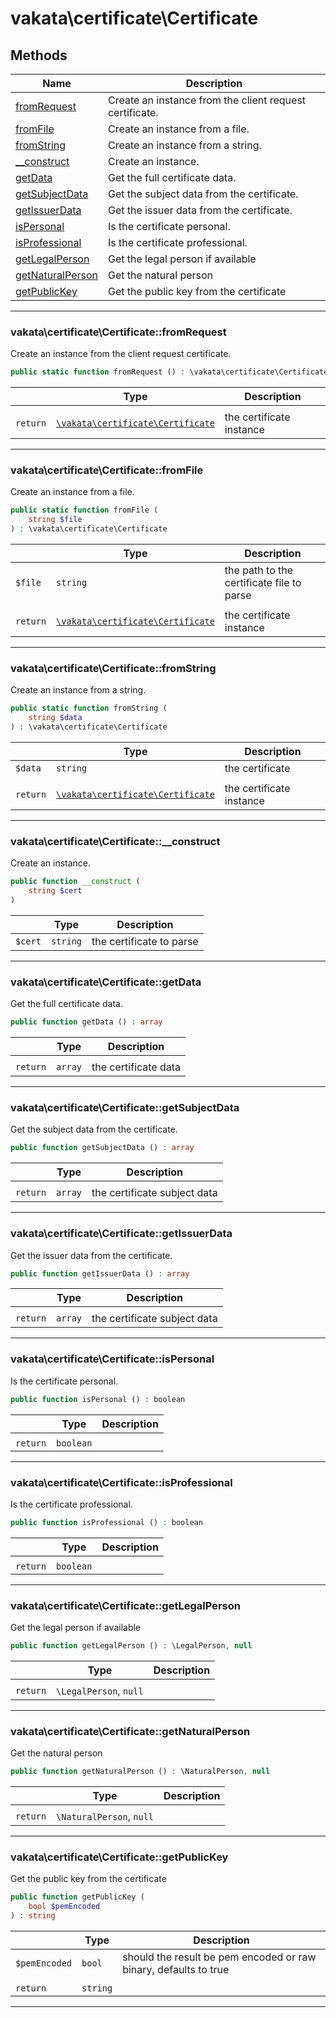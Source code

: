 # vakata\certificate\Certificate


## Methods

| Name | Description |
|------|-------------|
|[fromRequest](#vakata\certificate\certificatefromrequest)|Create an instance from the client request certificate.|
|[fromFile](#vakata\certificate\certificatefromfile)|Create an instance from a file.|
|[fromString](#vakata\certificate\certificatefromstring)|Create an instance from a string.|
|[__construct](#vakata\certificate\certificate__construct)|Create an instance.|
|[getData](#vakata\certificate\certificategetdata)|Get the full certificate data.|
|[getSubjectData](#vakata\certificate\certificategetsubjectdata)|Get the subject data from the certificate.|
|[getIssuerData](#vakata\certificate\certificategetissuerdata)|Get the issuer data from the certificate.|
|[isPersonal](#vakata\certificate\certificateispersonal)|Is the certificate personal.|
|[isProfessional](#vakata\certificate\certificateisprofessional)|Is the certificate professional.|
|[getLegalPerson](#vakata\certificate\certificategetlegalperson)|Get the legal person if available|
|[getNaturalPerson](#vakata\certificate\certificategetnaturalperson)|Get the natural person|
|[getPublicKey](#vakata\certificate\certificategetpublickey)|Get the public key from the certificate|

---



### vakata\certificate\Certificate::fromRequest
Create an instance from the client request certificate.  


```php
public static function fromRequest () : \vakata\certificate\Certificate    
```

|  | Type | Description |
|-----|-----|-----|
|  |  |  |
| `return` | [`\vakata\certificate\Certificate`](Certificate.md) | the certificate instance |

---


### vakata\certificate\Certificate::fromFile
Create an instance from a file.  


```php
public static function fromFile (  
    string $file  
) : \vakata\certificate\Certificate    
```

|  | Type | Description |
|-----|-----|-----|
| `$file` | `string` | the path to the certificate file to parse |
|  |  |  |
| `return` | [`\vakata\certificate\Certificate`](Certificate.md) | the certificate instance |

---


### vakata\certificate\Certificate::fromString
Create an instance from a string.  


```php
public static function fromString (  
    string $data  
) : \vakata\certificate\Certificate    
```

|  | Type | Description |
|-----|-----|-----|
| `$data` | `string` | the certificate |
|  |  |  |
| `return` | [`\vakata\certificate\Certificate`](Certificate.md) | the certificate instance |

---


### vakata\certificate\Certificate::__construct
Create an instance.  


```php
public function __construct (  
    string $cert  
)   
```

|  | Type | Description |
|-----|-----|-----|
| `$cert` | `string` | the certificate to parse |

---


### vakata\certificate\Certificate::getData
Get the full certificate data.  


```php
public function getData () : array    
```

|  | Type | Description |
|-----|-----|-----|
|  |  |  |
| `return` | `array` | the certificate data |

---


### vakata\certificate\Certificate::getSubjectData
Get the subject data from the certificate.  


```php
public function getSubjectData () : array    
```

|  | Type | Description |
|-----|-----|-----|
|  |  |  |
| `return` | `array` | the certificate subject data |

---


### vakata\certificate\Certificate::getIssuerData
Get the issuer data from the certificate.  


```php
public function getIssuerData () : array    
```

|  | Type | Description |
|-----|-----|-----|
|  |  |  |
| `return` | `array` | the certificate subject data |

---


### vakata\certificate\Certificate::isPersonal
Is the certificate personal.  


```php
public function isPersonal () : boolean    
```

|  | Type | Description |
|-----|-----|-----|
|  |  |  |
| `return` | `boolean` |  |

---


### vakata\certificate\Certificate::isProfessional
Is the certificate professional.  


```php
public function isProfessional () : boolean    
```

|  | Type | Description |
|-----|-----|-----|
|  |  |  |
| `return` | `boolean` |  |

---


### vakata\certificate\Certificate::getLegalPerson
Get the legal person if available  


```php
public function getLegalPerson () : \LegalPerson, null    
```

|  | Type | Description |
|-----|-----|-----|
|  |  |  |
| `return` | `\LegalPerson`, `null` |  |

---


### vakata\certificate\Certificate::getNaturalPerson
Get the natural person  


```php
public function getNaturalPerson () : \NaturalPerson, null    
```

|  | Type | Description |
|-----|-----|-----|
|  |  |  |
| `return` | `\NaturalPerson`, `null` |  |

---


### vakata\certificate\Certificate::getPublicKey
Get the public key from the certificate  


```php
public function getPublicKey (  
    bool $pemEncoded  
) : string    
```

|  | Type | Description |
|-----|-----|-----|
| `$pemEncoded` | `bool` | should the result be pem encoded or raw binary, defaults to true |
|  |  |  |
| `return` | `string` |  |

---


